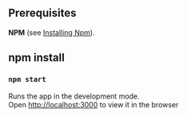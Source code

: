 
## Prerequisites
**NPM** (see [Installing Npm](https://docs.npmjs.com/getting-started/installing-node)).

## npm install

### `npm start`

Runs the app in the development mode.\
Open [http://localhost:3000](http://localhost:3000) to view it in the browser



